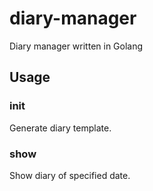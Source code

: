 # diary-manager
Diary manager written in Golang

## Usage

### init
Generate diary template.

### show
Show diary of specified date.